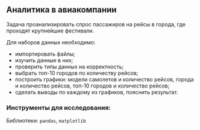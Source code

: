 ## Аналитика в авиакомпании

Задача проанализировать спрос пассажиров на рейсы в города, где проходят крупнейшие фестивали.

Для наборов данных необходимо:

- импортировать файлы;
- изучить данные в них;
- проверить типы данных на корректность;
- выбрать топ-10 городов по количеству рейсов;
- построить графики: модели самолетов и количество рейсов, города и количество рейсов, топ-10 городов и количество рейсов;
- сделать выводы по каждому из графиков, пояснить результат.

### Инструменты для исследования:

Библиотеки: `pandas`, `matplotlib`